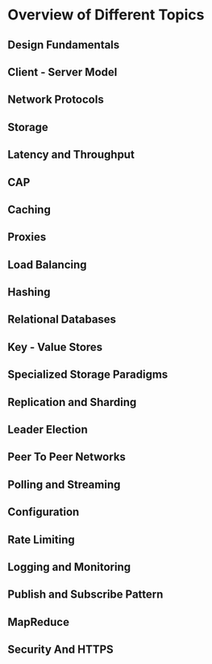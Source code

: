 # Overview of Different Topics
## Design Fundamentals
## Client - Server Model
## Network Protocols
## Storage
## Latency and Throughput
## CAP
## Caching
## Proxies
## Load Balancing
## Hashing
## Relational Databases
## Key - Value Stores
## Specialized Storage Paradigms
## Replication and Sharding
## Leader Election
## Peer To Peer Networks
## Polling and Streaming
## Configuration
## Rate Limiting
## Logging and Monitoring
## Publish and Subscribe Pattern
## MapReduce
## Security And HTTPS
